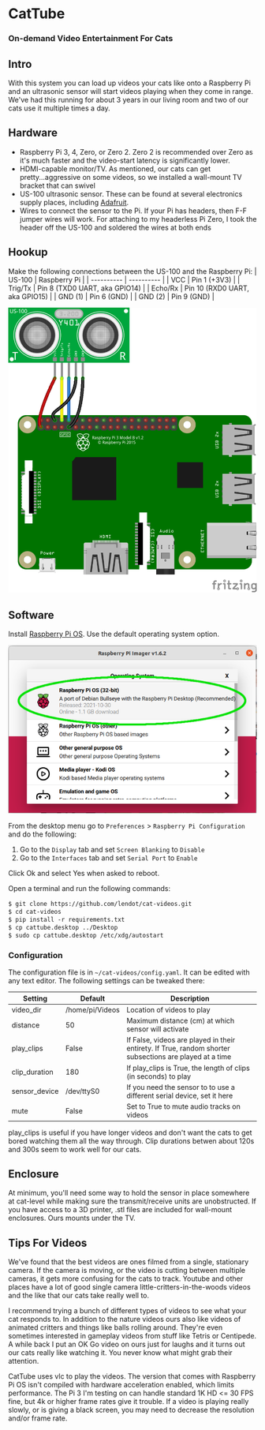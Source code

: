 # CatTube
### On-demand Video Entertainment For Cats

## Intro

With this system you can load up videos your cats like onto a Raspberry Pi
and an ultrasonic sensor will start videos playing when they come in range.
We've had this running for about 3 years in our living room and two of our
cats use it multiple times a day.

## Hardware

- Raspberry Pi 3, 4, Zero, or Zero 2. Zero 2 is recommended over Zero as
it's much faster and the video-start latency is significantly lower.
- HDMI-capable monitor/TV. As mentioned, our cats can get
pretty...aggressive on some videos, so we installed a wall-mount TV bracket
that can swivel
- US-100 ultrasonic sensor. These can be found at several electronics
supply places, including [Adafruit](https://www.adafruit.com/product/4019).
- Wires to connect the sensor to the Pi. If your Pi has headers, then
F-F jumper wires will work. For attaching to my headerless Pi Zero, I
took the header off the US-100 and soldered the wires at both ends

## Hookup

Make the following connections between the US-100 and the Raspberry Pi:
| US-100     | Raspberry Pi |
| ---------- | ---------- |
| VCC        | Pin 1 (+3V3) |
| Trig/Tx    | Pin 8 (TXD0 UART, aka GPIO14) |
| Echo/Rx    | Pin 10 (RXD0 UART, aka GPIO15) |
| GND (1)    | Pin 6 (GND) |
| GND (2)    | Pin 9 (GND) |



![wiring connections between Raspberry Pi and US-100](images/cattube-hookup.png)

## Software

Install [Raspberry Pi OS](https://www.raspberrypi.com/software/). Use the default operating system option.

![Raspberry Pi OS (32-bit) A port of Debian Bullseye with the Raspberry Pi Desktop (Recommended)](images/os-select.png)

From the desktop menu go to `Preferences` > `Raspberry Pi Configuration` and do the following:
1. Go to the `Display` tab and set `Screen Blanking` to `Disable`
2. Go to the `Interfaces` tab and set `Serial Port` to `Enable` 

Click Ok and select Yes when asked to reboot.


Open a terminal and run the following commands:
```
$ git clone https://github.com/lendot/cat-videos.git
$ cd cat-videos
$ pip install -r requirements.txt
$ cp cattube.desktop ../Desktop
$ sudo cp cattube.desktop /etc/xdg/autostart
```

### Configuration
The configuration file is in `~/cat-videos/config.yaml`. It can be edited with any text editor. The following settings can be tweaked there:

| Setting      | Default                  | Description |
| -------      | -------                  | ----------- |
| video_dir    | /home/pi/Videos          | Location of videos to play |
| distance     | 50                       | Maximum distance (cm) at which sensor will activate | 
| play_clips   | False                    | If False, videos are played in their entirety. If True, random shorter subsections are played at a time |
| clip_duration| 180                      | If play_clips is True, the length of clips (in seconds) to play |
| sensor_device| /dev/ttyS0               | If you need the sensor to to use a different serial device, set it here |
| mute         | False                    | Set to True to mute audio tracks on videos |

play_clips is useful if you have longer videos and don't want the cats to get bored watching them all the way through.
Clip durations betwen about 120s and 300s seem to work well for our cats.

## Enclosure

At minimum, you'll need some way to hold the sensor in place somewhere
at cat-level while making sure the transmit/receive units are unobstructed.
If you have access to a 3D printer, .stl files are
included for wall-mount enclosures. Ours mounts under the TV.


## Tips For Videos
We've found that the best videos are ones filmed from a single, stationary camera. If the camera is moving,
or the video is cutting between multiple cameras, it gets more confusing for the cats to track. Youtube and
other places have a lot of good single camera little-critters-in-the-woods videos and the like that our
cats take really well to.

I recommend trying a bunch of different types of videos to see what your cat responds to. 
In addition to the nature videos ours also like videos of animated critters and things like balls rolling around.
They're even sometimes interested in gameplay videos from stuff like Tetris or Centipede.
A while back I put an OK Go video on ours just for laughs and it turns out our cats really like watching it.
You never know what might grab their attention.

CatTube uses vlc to play the videos. The version that comes with Raspberry Pi OS isn't 
compiled with hardware acceleration enabled, which limits performance.
The Pi 3 I'm testing on can handle standard 1K HD <= 30 FPS fine, but 4k or higher
frame rates give it trouble. If a video is playing really slowly, or is giving
a black screen, you may need to decrease the resolution and/or frame rate.

